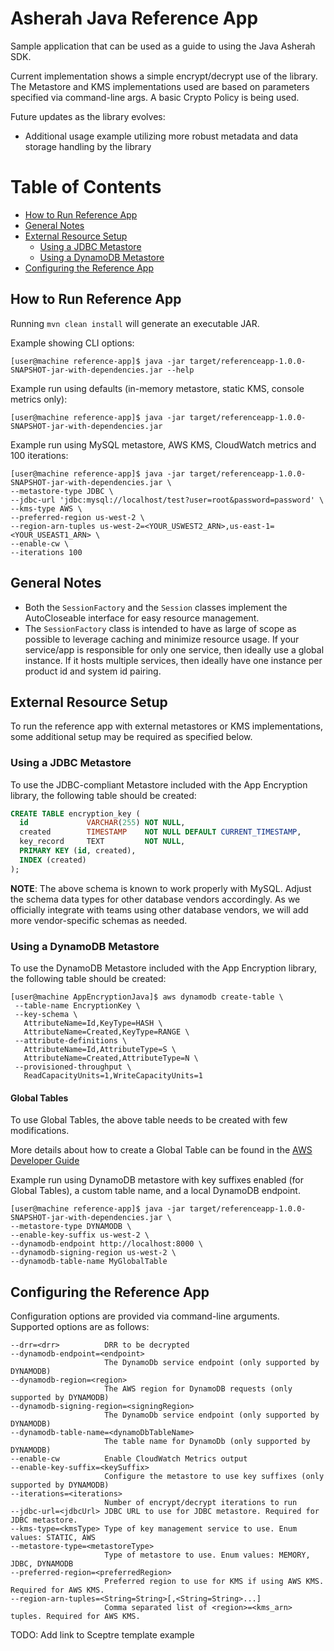 # Asherah Java Reference App

Sample application that can be used as a guide to using the Java Asherah SDK.

Current implementation shows a simple encrypt/decrypt use of the library. The Metastore and KMS implementations used are based on parameters specified via command-line args. A basic Crypto Policy is being used.

Future updates as the library evolves:

- Additional usage example utilizing more robust metadata and data storage handling by the library

Table of Contents
=================

  * [How to Run Reference App](#how-to-run-reference-app)
  * [General Notes](#general-notes)
  * [External Resource Setup](#external-resource-setup)
    * [Using a JDBC Metastore](#using-a-jdbc-metastore)
    * [Using a DynamoDB Metastore](#using-a-dynamodb-metastore)
  * [Configuring the Reference App](#configuring-the-reference-app)

## How to Run Reference App

Running `mvn clean install` will generate an executable JAR.

Example showing CLI options:

```console
[user@machine reference-app]$ java -jar target/referenceapp-1.0.0-SNAPSHOT-jar-with-dependencies.jar --help
```

Example run using defaults (in-memory metastore, static KMS, console metrics only):

```console
[user@machine reference-app]$ java -jar target/referenceapp-1.0.0-SNAPSHOT-jar-with-dependencies.jar 
 ```

Example run using MySQL metastore, AWS KMS, CloudWatch metrics and 100 iterations:

```console
[user@machine reference-app]$ java -jar target/referenceapp-1.0.0-SNAPSHOT-jar-with-dependencies.jar \
--metastore-type JDBC \
--jdbc-url 'jdbc:mysql://localhost/test?user=root&password=password' \
--kms-type AWS \
--preferred-region us-west-2 \
--region-arn-tuples us-west-2=<YOUR_USWEST2_ARN>,us-east-1=<YOUR_USEAST1_ARN> \
--enable-cw \
--iterations 100
```

## General Notes

- Both the `SessionFactory` and the `Session` classes implement the AutoCloseable interface for easy resource
 management.
- The `SessionFactory` class is intended to have as large of scope as possible to leverage caching and minimize resource usage. If your service/app is responsible for only one service, then ideally use a global instance. If it hosts multiple services, then ideally have one instance per product id and system id pairing.

## External Resource Setup
To run the reference app with external metastores or KMS implementations, some additional setup may be required as specified below.

### Using a JDBC Metastore

To use the JDBC-compliant Metastore included with the App Encryption library, the following table should be created:

```sql
CREATE TABLE encryption_key (
  id             VARCHAR(255) NOT NULL,
  created        TIMESTAMP    NOT NULL DEFAULT CURRENT_TIMESTAMP,
  key_record     TEXT         NOT NULL,
  PRIMARY KEY (id, created),
  INDEX (created)
);

```
**NOTE**: The above schema is known to work properly with MySQL. Adjust the schema data types for other database vendors accordingly. As we officially integrate with teams using other database vendors, we will add more vendor-specific schemas as needed.


### Using a DynamoDB Metastore
To use the DynamoDB Metastore included with the App Encryption library, the following table should be created:

```console
[user@machine AppEncryptionJava]$ aws dynamodb create-table \
 --table-name EncryptionKey \
 --key-schema \
   AttributeName=Id,KeyType=HASH \
   AttributeName=Created,KeyType=RANGE \
 --attribute-definitions \
   AttributeName=Id,AttributeType=S \
   AttributeName=Created,AttributeType=N \
 --provisioned-throughput \
   ReadCapacityUnits=1,WriteCapacityUnits=1
```

#### Global Tables

To use Global Tables, the above table needs to be created with few modifications.

More details about how to create a Global Table can be found in the
[AWS Developer Guide](https://docs.aws.amazon.com/amazondynamodb/latest/developerguide/globaltables.tutorial.html)

Example run using DynamoDB metastore with key suffixes enabled (for Global Tables), a custom table name, and a
local DynamoDB endpoint.

```console
[user@machine reference-app]$ java -jar target/referenceapp-1.0.0-SNAPSHOT-jar-with-dependencies.jar \
--metastore-type DYNAMODB \
--enable-key-suffix us-west-2 \
--dynamodb-endpoint http://localhost:8000 \
--dynamodb-signing-region us-west-2 \
--dynamodb-table-name MyGlobalTable
``` 

## Configuring the Reference App
Configuration options are provided via command-line arguments. Supported options are as
follows:

```console
--drr=<drr>          DRR to be decrypted
--dynamodb-endpoint=<endpoint>
                     The DynamoDb service endpoint (only supported by DYNAMODB)
--dynamodb-region=<region>
                     The AWS region for DynamoDB requests (only supported by DYNAMODB)
--dynamodb-signing-region=<signingRegion>
                     The DynamoDb service endpoint (only supported by DYNAMODB)
--dynamodb-table-name=<dynamoDbTableName>
                     The table name for DynamoDb (only supported by DYNAMODB)
--enable-cw          Enable CloudWatch Metrics output
--enable-key-suffix=<keySuffix>
                     Configure the metastore to use key suffixes (only supported by DYNAMODB)
--iterations=<iterations>
                     Number of encrypt/decrypt iterations to run
--jdbc-url=<jdbcUrl> JDBC URL to use for JDBC metastore. Required for JDBC metastore.
--kms-type=<kmsType> Type of key management service to use. Enum values: STATIC, AWS
--metastore-type=<metastoreType>
                     Type of metastore to use. Enum values: MEMORY, JDBC, DYNAMODB
--preferred-region=<preferredRegion>
                     Preferred region to use for KMS if using AWS KMS. Required for AWS KMS.
--region-arn-tuples=<String=String>[,<String=String>...]
                     Comma separated list of <region>=<kms_arn> tuples. Required for AWS KMS.
```

TODO: Add link to Sceptre template example  
